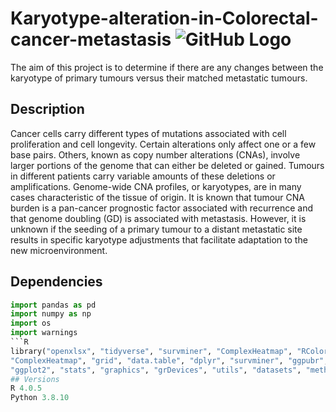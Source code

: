 # Karyotype-alteration-in-Colorectal-cancer-metastasis ![GitHub Logo](/images/logo.png)

The aim of this project is to determine if there are any changes between the karyotype of primary tumours versus their matched metastatic tumours.
## Description
Cancer cells carry different types of mutations associated with cell proliferation and cell longevity. 
Certain alterations only affect one or a few base pairs. Others, known as copy number alterations (CNAs), involve larger portions of the genome that can either be deleted or gained. 
Tumours in different patients carry variable amounts of these deletions or amplifications. Genome-wide CNA profiles, or karyotypes, are in many cases characteristic of the tissue of origin. 
It is known that tumour CNA burden is a pan-cancer prognostic factor associated with recurrence and that genome doubling (GD) is associated with metastasis. 
However, it is unknown if the seeding of a primary tumour to a distant metastatic site results in specific karyotype adjustments that facilitate adaptation to the new microenvironment.
## Dependencies
```python
import pandas as pd
import numpy as np
import os
import warnings
```R
library("openxlsx", "tidyverse", "survminer", "ComplexHeatmap", "RColorBrewer", "ggbeeswarm", "MASS", "grid", "gtable", "gsubfn", "proto", "circlize", "xlsx", "RColorBrewer", 
"ComplexHeatmap", "grid", "data.table", "dplyr", "survminer", "ggpubr", "magrittr", "survival", "openxlsx", "reshape2", "reshape", "copynumber", "BiocGenerics", "parallel", 
"ggplot2", "stats", "graphics", "grDevices", "utils", "datasets", "methods", "base", "tidyr","tidyverse","spatstat",)
## Versions
R 4.0.5
Python 3.8.10


